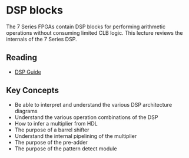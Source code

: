 # DSP blocks

The 7 Series FPGAs contain DSP blocks for performing arithmetic operations without consuming limited CLB logic.
This lecture reviews the internals of the 7 Series DSP.

## Reading

  * [DSP Guide](https://www.xilinx.com/support/documentation/user_guides/ug479_7Series_DSP48E1.pdf)


## Key Concepts

  * Be able to interpret and understand the various DSP architecture diagrams
  * Understand the various operation combinations of the DSP
  * How to infer a multiplier from HDL
  * The purpose of a barrel shifter
  * Understand the internal pipelining of the multiplier
  * The purpose of the pre-adder
  * The purpose of the pattern detect module
